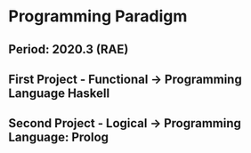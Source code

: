 # Programming Paradigm
## Period: 2020.3 (RAE)
## First Project - Functional -> Programming Language Haskell
## Second Project - Logical -> Programming Language: Prolog
